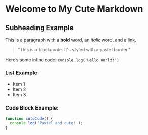 <link rel="stylesheet" href="c.css">


# Welcome to My Cute Markdown

## Subheading Example

This is a paragraph with a **bold** word, an _italic_ word, and a [link](https://example.com).

> "This is a blockquote. It's styled with a pastel border."

Here’s some inline code: ```console.log('Hello World!')```

### List Example
- Item 1
- Item 2
- Item 3

### Code Block Example:
```javascript
function cuteCode() {
  console.log('Pastel and cute!');
}
